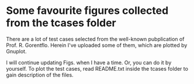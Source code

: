 
# Some favourite figures collected from the tcases folder 

There are a lot of test cases selected from the well-known pubplication of Prof. R. Gorentflo. Herein I've uploaded some of them, which are plotted by Gnuplot. 

I will continue updating Figs. when I have a time. Or, you can do it by yourself. To plot the test cases, read README.txt inside the tcases folder to gain description of the files. 
